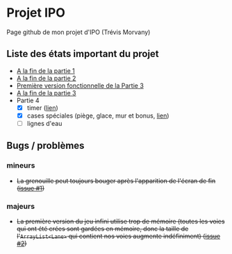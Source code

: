 # Projet IPO
Page github de mon projet d'IPO (Trévis Morvany)

## Liste des états important du projet
- <a href=https://github.com/tretre91/ProjetIPO/tree/7c958be84a27f7002821ec52215f84630e3df924> A la fin de la partie 1 </a>
- <a href=https://github.com/tretre91/ProjetIPO/tree/cb6ad9f6de85df69224d2b6c16d938c1745e44b9> A la fin de la partie 2 </a>
- <a href=https://github.com/tretre91/ProjetIPO/tree/1d119817293dda6547324905bf66d0558cebc770> Première version fonctionnelle de la Partie 3 </a>
- <a href=https://github.com/tretre91/ProjetIPO/tree/eb1c93b18eb235e8bee3344f58c90eae5a79cd33> A la fin de la partie 3 </a>
- Partie 4
  - [X] timer (<a href=https://github.com/tretre91/ProjetIPO/blob/c47aae9ccd6374293faccec56ffd404e27a7fb54/squelette1FRog/src/gameCommons/Game.java>lien</a>)
  - [X] cases spéciales (piège, glace, mur et bonus, <a href=https://github.com/tretre91/ProjetIPO/tree/b70916ff0d620f2181d1fe2d90a95bece126f586/squelette1FRog/src>lien</a>)
  - [ ] lignes d'eau

## Bugs / problèmes
### mineurs
- <s>La grenouille peut toujours bouger après l'apparition de l'écran de fin (<a href=https://github.com/tretre91/ProjetIPO/issues/1>issue #1</a>)</s>
### majeurs
- <s>La première version du jeu infini utilise trop de mémoire (toutes les voies qui ont été crées sont gardées en mémoire, donc
 la taille de l'`ArrayList<Lane>` qui contient nos voies augmente indéfiniment) (<a href=https://github.com/tretre91/ProjetIPO/issues/2>issue #2</a>)</s>

